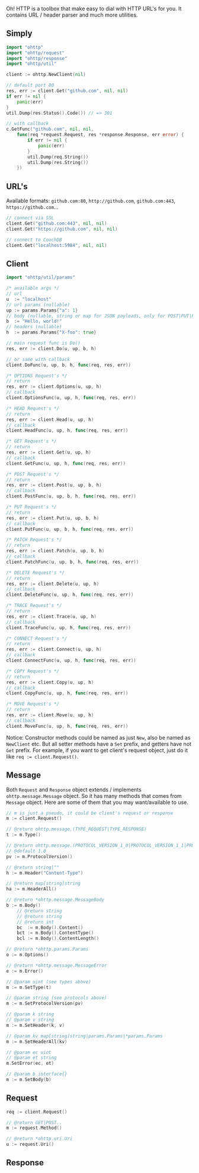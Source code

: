 Oh! HTTP is a toolbox that make easy to dial with HTTP URL's for you. It contains URL / header parser and much more utilities.

## Simply

```go
import "ohttp"
import "ohttp/request"
import "ohttp/response"
import "ohttp/util"

client := ohttp.NewClient(nil)

// default port 80
res, err := client.Get("github.com", nil, nil)
if err != nil {
    panic(err)
}
util.Dump(res.Status().Code()) // => 301

// with callback
c.GetFunc("github.com", nil, nil,
    func(req *request.Request, res *response.Response, err error) {
        if err != nil {
            panic(err)
        }
        util.Dump(req.String())
        util.Dump(res.String())
    })
```

## URL's

Available formats: `github.com:80`, `http://github.com`, `github.com:443`, `https://github.com`...

```go
// connect via SSL
client.Get("github.com:443", nil, nil)
client.Get("https://github.com", nil, nil)

// connect to CouchDB
client.Get("localhost:5984", nil, nil)
```

## Client

```go
import "ohttp/util/params"

/* available args */
// url
u  := "localhost"
// url params (nullable)
up := params.Params{"a": 1}
// body (nullable, string or map for JSON payloads, only for POST|PUT|PATCH)
b  := "Hello, world!"
// headers (nullable)
h  := params.Params{"X-foo": true}

// main request func is Do()
res, err := client.Do(u, up, b, h)

// or same with callback
client.DoFunc(u, up, b, h, func(req, res, err))

/* OPTIONS Request's */
// return
res, err := client.Options(u, up, h)
// callback
client.OptionsFunc(u, up, h, func(req, res, err))

/* HEAD Request's */
// return
res, err := client.Head(u, up, h)
// callback
client.HeadFunc(u, up, h, func(req, res, err))

/* GET Request's */
// return
res, err := client.Get(u, up, h)
// callback
client.GetFunc(u, up, h, func(req, res, err))

/* POST Request's */
// return
res, err := client.Post(u, up, b, h)
// callback
client.PostFunc(u, up, b, h, func(req, res, err))

/* PUT Request's */
// return
res, err := client.Put(u, up, b, h)
// callback
client.PutFunc(u, up, b, h, func(req, res, err))

/* PATCH Request's */
// return
res, err := client.Patch(u, up, b, h)
// callback
client.PatchFunc(u, up, b, h, func(req, res, err))

/* DELETE Request's */
// return
res, err := client.Delete(u, up, h)
// callback
client.DeleteFunc(u, up, h, func(req, res, err))

/* TRACE Request's */
// return
res, err := client.Trace(u, up, h)
// callback
client.TraceFunc(u, up, h, func(req, res, err))

/* CONNECT Request's */
// return
res, err := client.Connect(u, up, h)
// callback
client.ConnectFunc(u, up, h, func(req, res, err))

/* COPY Request's */
// return
res, err := client.Copy(u, up, h)
// callback
client.CopyFunc(u, up, h, func(req, res, err))

/* MOVE Request's */
// return
res, err := client.Move(u, up, h)
// callback
client.MoveFunc(u, up, h, func(req, res, err))
```

Notice: Constructor methods could be named as just `New`, also be named as `NewClient` etc. But all setter methods have a `Set` prefix, and getters have not `Get` prefix. For example, if you want to get client's request object, just do it like `req := client.Request()`.

## Message

Both `Request` and `Response` object extends / implements `ohttp.message.Message` object. So it has many methods that comes from `Message` object. Here are some of them that you may want/available to use.

```go
// m is just a pseudo, it could be client's request or response
m := client.Request()

// @return ohttp.message.(TYPE_REQUEST|TYPE_RESPONSE)
t := m.Type()

// @return ohttp.message.(PROTOCOL_VERSION_1_0|PROTOCOL_VERSION_1_1|PROTOCOL_VERSION_2_0)
// @default 1.0
pv := m.ProtocolVersion()

// @return string|""
h := m.Header("Content-Type")

// @return map[string]string
ha := m.HeaderAll()

// @return *ohttp.message.MessageBody
b := m.Body()
    // @return string
    // @return string
    // @return int
    bc  := m.Body().Content()
    bct := m.Body().ContentType()
    bcl := m.Body().ContentLength()

// @return *ohttp.params.Params
o := m.Options()

// @return *ohttp.message.MessageError
e := m.Error()

// @param uint (see types above)
m := m.SetType(t)

// @param string (see protocols above)
m := m.SetProtocolVersion(pv)

// @param k string
// @param v string
m := m.SetHeader(k, v)

// @param kv map[string]string|params.Params|*params.Params
m := m.SetHeaderAll(kv)

// @param ec uint
// @param et string
m.SetError(ec, et)

// @param b interface{}
m := m.SetBody(b)
```

## Request

```go
req := client.Request()

// @return GET|POST..
m := request.Method()

// @return *ohttp.uri.Uri
u := request.Uri()
```

## Response
